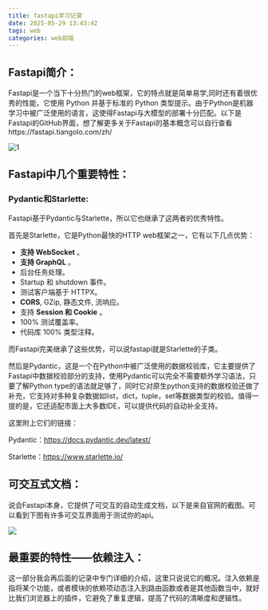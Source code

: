 ```yaml
---
title: fastapi学习记录
date: 2025-05-29 13:43:42
tags: web
categories: web前端
---
```


## Fastapi简介：

Fastapi是一个当下十分热门的web框架，它的特点就是简单易学,同时还有着很优秀的性能，它使用 Python 并基于标准的 Python 类型提示。由于Python是机器学习中被广泛使用的语言，这使得Fastapi与大模型的部署十分匹配。以下是Fastapi的GitHub界面，想了解更多关于Fastapi的基本概念可以自行查看https://fastapi.tiangolo.com/zh/

![1](https://fastapi.tiangolo.com/img/logo-margin/logo-teal.png)

## Fastapi中几个重要特性：

### Pydantic和Starlette:

Fastapi基于Pydantic与Starlette，所以它也继承了这两者的优秀特性。

首先是Starlette，它是Python最快的HTTP web框架之一，它有以下几点优势：

- **支持 WebSocket** 。
- **支持 GraphQL** 。
- 后台任务处理。
- Startup 和 shutdown 事件。
- 测试客户端基于 HTTPX。
- **CORS**, GZip, 静态文件, 流响应。
- 支持 **Session 和 Cookie** 。
- 100% 测试覆盖率。
- 代码库 100% 类型注释。

而Fastapi完美继承了这些优势，可以说fastapi就是Starlette的子类。

然后是Pydantic，这是一个在Python中被广泛使用的数据校验库，它主要提供了Fastapi中数据校验部分的支持，使用Pydantic可以完全不需要额外学习语法，只要了解Python type的语法就足够了，同时它对原生python支持的数据校验还做了补充，它支持对多种复杂数据如list，dict，tuple，set等数据类型的校验。值得一提的是，它还适配市面上大多数IDE，可以提供代码的自动补全支持。

这里附上它们的链接：

Pydantic：https://docs.pydantic.dev/latest/

Starlette：https://www.starlette.io/

## 可交互式文档：

说会Fastapi本身，它提供了可交互的自动生成文档，以下是来自官网的截图。可以看到下图有许多可交互界面用于测试你的api。

![](https://fastapi.tiangolo.com/img/index/index-03-swagger-02.png)

## 最重要的特性——依赖注入：

这一部分我会再后面的记录中专门详细的介绍，这里只说说它的概况。注入依赖是指将某个功能，或者模块的依赖项动态注入到路由函数或者是其他函数当中，就好比我们浏览器上的插件，它避免了重复逻辑，提高了代码的清晰度和逻辑性。
